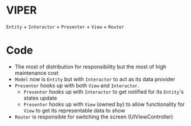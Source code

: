 # VIPER

`Entity` + `Interactor` + `Presenter` + `View` + `Router`

# Code

* The most of distribution for responsibility but the most of high maintenance cost 
* `Model` now is `Entity` but with `Interactor` to act as its data provider
* `Presenter` hooks up with both `View` and `Interactor`.
   * `Presenter` hooks up with `Interactor` to get notified for its `Entity`'s states update
   * `Presenter` hooks up with `View` (owned by) to allow functionality for `View` to get its representable data to show
* `Router` is responsible for switching the screen (UIViewController)